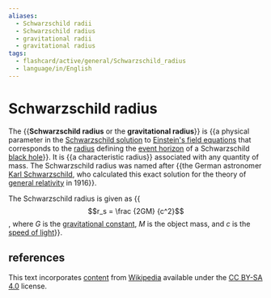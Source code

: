 ```yaml
---
aliases:
  - Schwarzschild radii
  - Schwarzschild radius
  - gravitational radii
  - gravitational radius
tags:
  - flashcard/active/general/Schwarzschild_radius
  - language/in/English
---
```


# Schwarzschild radius

The {{__Schwarzschild radius__ or the __gravitational radius__}} is {{a physical parameter in the [Schwarzschild solution](schwarzschild%20metric.md) to [Einstein's field equations](einstein%20field%20equations.md) that corresponds to the [radius](radius.md) defining the [event horizon](event%20horizon.md) of a Schwarzschild [black hole](black%20hole.md)}}. It is {{a characteristic radius}} associated with any quantity of mass. The Schwarzschild radius was named after {{the German astronomer [Karl Schwarzschild](Karl%20Schwarzschild.md), who calculated this exact solution for the theory of [general relativity](general%20relativity.md) in 1916}}. <!--SR:!2024-10-14,53,310!2024-10-15,54,310!2025-04-06,185,310!2025-03-03,146,270-->

The Schwarzschild radius is given as {{$$r_s = \frac {2GM} {c^2}$$, where _G_ is the [gravitational constant](gravitational%20constant.md), _M_ is the object mass, and _c_ is the [speed of light](speed%20of%20light.md)}}. <!--SR:!2024-11-16,76,290-->

## references

This text incorporates [content](https://en.wikipedia.org/wiki/Schwarzschild_radius) from [Wikipedia](Wikipedia.md) available under the [CC BY-SA 4.0](https://creativecommons.org/licenses/by-sa/4.0/) license.

